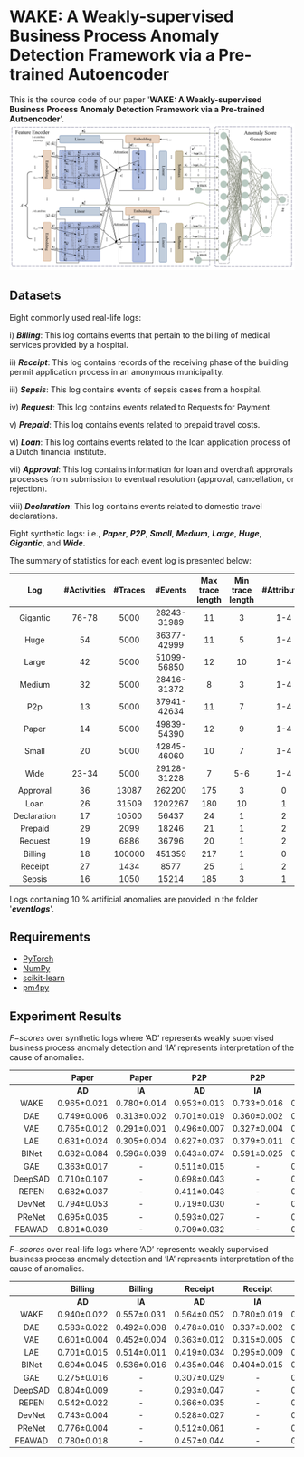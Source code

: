 # WAKE: A Weakly-supervised Business Process Anomaly Detection Framework via a Pre-trained Autoencoder
This is the source code of our paper '**WAKE: A Weakly-supervised Business Process Anomaly Detection Framework via a Pre-trained Autoencoder**'.
![model](architecture.png)

## Datasets
Eight commonly used real-life logs:

i) **_Billing_**: This log contains events that pertain to the billing of medical services provided by a hospital.

ii) **_Receipt_**: This log contains records of the receiving phase of the building permit application process in an anonymous municipality.

iii) **_Sepsis_**: This log contains events of sepsis cases from a hospital.

iv) **_Request_**: This log contains events related to Requests for Payment.

v) **_Prepaid_**: This log contains events related to prepaid travel costs.

vi) **_Loan_**: This log contains events related to the loan application process of a Dutch financial institute.

vii) **_Approval_**: This log contains information for loan and overdraft approvals processes from submission to eventual resolution (approval, cancellation, or rejection).

viii) **_Declaration_**: This log contains events related to domestic travel declarations.

Eight synthetic logs: i.e., **_Paper_**,  _**P2P**_, **_Small_**, **_Medium_**, **_Large_**, **_Huge_**, **_Gigantic_**, and **_Wide_**.

The summary of statistics for each event log is presented below:

| Log            | #Activities    | #Traces    | #Events         | Max trace length       | Min trace length    | #Attributes    | #Attribute values  |
|:--------------:|:--------------:|:----------:|:---------------:|:----------------------:|:-------------------:|:--------------:|:------------------:|
| Gigantic       | 76-78          | 5000       |  28243-31989    | 11                     | 3                   |  1-4           |  70-363            |
| Huge           | 54             | 5000       |  36377-42999    | 11                     | 5                   |  1-4           |  69-340            |
| Large          | 42             | 5000       |  51099-56850    | 12                     | 10                  |  1-4           |  68-292            |
| Medium         | 32             | 5000       |  28416-31372    | 8                      | 3                   |  1-4           |  66-276            |
| P2p            | 13             | 5000       |  37941-42634    | 11                     | 7                   |  1-4           |  39-146            |
| Paper          | 14             | 5000       |  49839-54390    | 12                     | 9                   |  1-4           |  36-128            |
| Small          | 20             | 5000       |  42845-46060    | 10                     | 7                   |  1-4           |  39-144            |
| Wide           | 23-34          | 5000       |  29128-31228    | 7                      |  5-6                |  1-4           |  53-264            |
| Approval       | 36             | 13087      | 262200          | 175                    | 3                   | 0              | 0                  |
| Loan           | 26             | 31509      | 1202267         | 180                    | 10                  | 1              | 149                |
| Declaration    | 17             | 10500      | 56437           | 24                     | 1                   | 2              | 9                  |
| Prepaid        | 29             | 2099       | 18246           | 21                     | 1                   | 2              | 10                 |
| Request        | 19             | 6886       | 36796           | 20                     | 1                   | 2              | 10                 |
| Billing        | 18             | 100000     | 451359          | 217                    | 1                   | 0              | 0                  |
| Receipt        | 27             | 1434       | 8577            | 25                     | 1                   | 2              | 58                 |
| Sepsis         | 16             | 1050       | 15214           | 185                    | 3                   | 1              | 26                 |

Logs containing 10 % artificial anomalies are provided in the folder '**_eventlogs_**'.


## Requirements
- [PyTorch](https://pytorch.org)
- [NumPy](https://numpy.org)
- [scikit-learn](https://scikit-learn.org)
- [pm4py](https://pm4py.fit.fraunhofer.de/)

## Experiment Results
_F−scores_ over synthetic logs where ’AD’ represents weakly supervised business process anomaly detection and ’IA’ represents interpretation of the cause of anomalies.

|         | Paper       | Paper       | P2P         | P2P         | Small       | Small       | Medium      | Medium      | Large       | Large       | Huge        | Huge        | Gigantic    | Gigantic    | Wide        | Wide         |
|:-------:|:-----------:|:-----------:|:-----------:|:-----------:|:-----------:|:-----------:|:-----------:|:-----------:|:-----------:|:-----------:|:-----------:|:-----------:|:-----------:|:-----------:|:-----------:|:------------:|
|         | **AD**          | **IA**          | **AD**          | **IA**          | **AD**          | **IA**          | **AD**          | **IA**          | **AD**          | **IA**          | **AD**          | **IA**          | **AD**          | **IA**          | **AD**          | **IA**           |
| WAKE    | 0.965±0.021 | 0.780±0.014 | 0.953±0.013 | 0.733±0.016 | 0.969±0.011 | 0.764±0.014 | 0.920±0.015 | 0.749±0.015 | 0.930±0.024 | 0.788±0.017 | 0.917±0.022 | 0.784±0.007 | 0.909±0.024 | 0.727±0.024 | 0.936±0.009 | 0.728±0.019  |
| DAE     | 0.749±0.006 | 0.313±0.002 | 0.701±0.019 | 0.360±0.002 | 0.796±0.011 | 0.319±0.001 | 0.660±0.009 | 0.350±0.001 | 0.687±0.008 | 0.282±0.001 | 0.555±0.012 | 0.318±0.001 | 0.446±0.018 | 0.292±0.002 | 0.707±0.015 | 0.368±0.001  |
| VAE     | 0.765±0.012 | 0.291±0.001 | 0.496±0.007 | 0.327±0.004 | 0.723±0.010 | 0.309±0.002 | 0.566±0.021 | 0.327±0.002 | 0.704±0.023 | 0.260±0.002 | 0.426±0.017 | 0.276±0.003 | 0.311±0.013 | 0.266±0.003 | 0.520±0.017 | 0.345±0.001  |
| LAE     | 0.631±0.024 | 0.305±0.004 | 0.627±0.037 | 0.379±0.011 | 0.739±0.009 | 0.336±0.004 | 0.549±0.031 | 0.365±0.006 | 0.430±0.036 | 0.297±0.006 | 0.446±0.038 | 0.329±0.008 | 0.340±0.015 | 0.294±0.007 | 0.734±0.023 | 0.370±0.004  |
| BINet   | 0.632±0.084 | 0.596±0.039 | 0.643±0.074 | 0.591±0.025 | 0.667±0.071 | 0.615±0.026 | 0.604±0.060 | 0.589±0.015 | 0.633±0.080 | 0.575±0.040 | 0.608±0.069 | 0.599±0.023 | 0.555±0.054 | 0.613±0.018 | 0.601±0.070 | 0.582±0.017  |
| GAE     | 0.363±0.017 | -           | 0.511±0.015 | -           | 0.374±0.013 | -           | 0.284±0.010 | -           | 0.480±0.028 | -           | 0.296±0.007 | -           | 0.308±0.010 | -           | 0.560±0.027 | -            |
| DeepSAD | 0.710±0.107 | -           | 0.698±0.043 | -           | 0.778±0.079 | -           | 0.696±0.059 | -           | 0.654±0.077 | -           | 0.520±0.050 | -           | 0.567±0.047 | -           | 0.629±0.038 | -            |
| REPEN   | 0.682±0.037 | -           | 0.411±0.043 | -           | 0.744±0.027 | -           | 0.387±0.059 | -           | 0.546±0.057 | -           | 0.380±0.035 | -           | 0.287±0.026 | -           | 0.485±0.070 | -            |
| DevNet  | 0.794±0.053 | -           | 0.719±0.030 | -           | 0.812±0.021 | -           | 0.751±0.010 | -           | 0.771±0.024 | -           | 0.690±0.017 | -           | 0.686±0.016 | -           | 0.787±0.014 | -            |
| PReNet  | 0.695±0.035 | -           | 0.593±0.027 | -           | 0.779±0.026 | -           | 0.675±0.023 | -           | 0.590±0.034 | -           | 0.572±0.027 | -           | 0.657±0.020 | -           | 0.714±0.020 | -            |
| FEAWAD  | 0.801±0.039 | -           | 0.709±0.032 | -           | 0.861±0.026 | -           | 0.764±0.048 | -           | 0.701±0.045 | -           | 0.672±0.050 | -           | 0.674±0.043 | -           | 0.786±0.041 | -            |

_F−scores_ over real-life logs where ’AD’ represents weakly supervised business process anomaly detection and  ’IA’ represents interpretation of the cause of anomalies.

|         | Billing     | Billing     | Receipt      | Receipt     | Sepsis      | Sepsis      | Request     | Request     | Prepaid     | Prepaid     | Loan        | Loan        | Approval    | Approval    | Declaration | Declaration  |
|:-------:|:-----------:|:-----------:|:------------:|:-----------:|:-----------:|:-----------:|:-----------:|:-----------:|:-----------:|:-----------:|:-----------:|:-----------:|:-----------:|:-----------:|:-----------:|:------------:|
|         | **AD**          | **IA**          | **AD**           | **IA**          | **AD**          | **IA**          | **AD**          | **IA**          | **AD**          | **IA**          | **AD**          | **IA**          | **AD**          | **IA**          | **AD**          | **IA**           |
| WAKE    | 0.940±0.022 | 0.557±0.031 | 0.564±0.052  | 0.780±0.019 | 0.469±0.037 | 0.619±0.002 | 0.934±0.022 | 0.547±0.009 | 0.655±0.027 | 0.768±0.018 | 0.720±0.018 | 0.597±0.009 | 0.845±0.022 | 0.621±0.024 | 0.930±0.022 | 0.722±0.027  |
| DAE     | 0.583±0.022 | 0.492±0.008 | 0.478±0.010  | 0.337±0.002 | 0.307±0.003 | 0.338±0.001 | 0.756±0.002 | 0.409±0.002 | 0.577±0.000 | 0.222±0.003 | 0.313±0.002 | 0.252±0.001 | 0.521±0.012 | 0.446±0.005 | 0.747±0.004 | 0.420±0.006  |
| VAE     | 0.601±0.004 | 0.452±0.004 | 0.363±0.012  | 0.315±0.005 | 0.281±0.010 | 0.328±0.010 | 0.447±0.021 | 0.325±0.004 | 0.260±0.013 | 0.188±0.003 | 0.196±0.002 | 0.212±0.002 | 0.240±0.006 | 0.423±0.006 | 0.603±0.005 | 0.336±0.003  |
| LAE     | 0.701±0.015 | 0.514±0.011 | 0.419±0.034  | 0.295±0.009 | 0.280±0.008 | 0.255±0.016 | 0.715±0.028 | 0.520±0.009 | 0.496±0.023 | 0.261±0.016 | 0.199±0.001 | 0.261±0.004 | 0.483±0.027 | 0.523±0.024 | 0.709±0.026 | 0.570±0.040  |
| BINet   | 0.604±0.045 | 0.536±0.016 | 0.435±0.046  | 0.404±0.015 | 0.342±0.017 | 0.181±0.022 | 0.640±0.017 | 0.511±0.007 | 0.650±0.023 | 0.616±0.019 | 0.494±0.036 | 0.493±0.016 | 0.596±0.132 | 0.583±0.037 | 0.517±0.026 | 0.668±0.010  |
| GAE     | 0.275±0.016 | -           | 0.307±0.029  | -           | 0.231±0.003 | -           | 0.360±0.000 | -           | 0.288±0.007 | -           | 0.182±0.000 | -           | 0.346±0.018 | -           | 0.355±0.002 | -            |
| DeepSAD | 0.804±0.009 | -           | 0.293±0.047  | -           | 0.287±0.019 | -           | 0.611±0.056 | -           | 0.556±0.015 | -           | 0.253±0.005 | -           | 0.494±0.030 | -           | 0.673±0.068 | -            |
| REPEN   | 0.542±0.022 | -           | 0.366±0.035  | -           | 0.244±0.012 | -           | 0.573±0.042 | -           | 0.465±0.042 | -           | 0.189±0.001 | -           | 0.240±0.003 | -           | 0.576±0.017 | -            |
| DevNet  | 0.743±0.004 | -           | 0.528±0.027  | -           | 0.297±0.016 | -           | 0.850±0.011 | -           | 0.595±0.041 | -           | 0.269±0.005 | -           | 0.619±0.005 | -           | 0.863±0.010 | -            |
| PReNet  | 0.776±0.004 | -           | 0.512±0.061  | -           | 0.315±0.014 | -           | 0.728±0.017 | -           | 0.577±0.017 | -           | 0.260±0.005 | -           | 0.657±0.004 | -           | 0.865±0.011 | -            |
| FEAWAD  | 0.780±0.018 | -           | 0.457±0.044 | -           | 0.328±0.024 | -           | 0.815±0.020 | -           | 0.563±0.032 | -           | 0.300±0.003 | -           | 0.553±0.035 | -           | 0.847±0.013 | -            |
